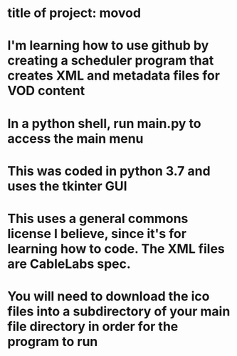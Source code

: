 # title of project: movod
# I'm learning how to use github by creating a scheduler program that creates XML and metadata files for VOD content
# In a python shell, run main.py to access the main menu
# This was coded in python 3.7 and uses the tkinter GUI
# This uses a general commons license I believe, since it's for learning how to code.  The XML files are CableLabs spec.
# You will need to download the ico files into a subdirectory of your main file directory in order for the program to run
